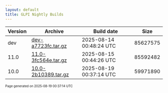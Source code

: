 ```yaml
---
layout: default
title: GLPI Nightly Builds
---
```


Version|Archive|Build date|Size
---|---|---|---
dev|[dev-a7723fc.tar.gz](dev-a7723fc.tar.gz)|2025-08-14 00:48:24 UTC|85627575
11.0|[11.0-3fc564e.tar.gz](11.0-3fc564e.tar.gz)|2025-08-15 00:44:26 UTC|85592482
10.0|[10.0-2b10389.tar.gz](10.0-2b10389.tar.gz)|2025-08-19 00:37:14 UTC|59971890

<font size="1">Page generated on 2025-08-19 00:37:14 UTC</font>
